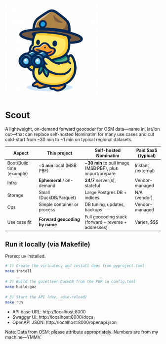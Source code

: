 <img src="images/duck-scout.png" alt="Scout logo — duck with binoculars" width="300">

# Scout
A lightweight, on-demand forward geocoder for OSM data—name in, lat/lon out—that can replace self-hosted Nominatim for many use cases and cut cold-start from ~30 min to ~1 min on typical regional datasets.

| Aspect                        | This project                            | Self-hosted Nominatim                                      | Paid SaaS (typical) |
|------------------------------|------------------------------------------|-------------------------------------------------------------|---------------------|
| Boot/Build time (example)    | ~**1 min** local (MSB PBF)               | ~**30 min** to pull image (MSB PBF), plus import/prepare    | Instant (external)  |
| Infra                        | **Ephemeral** / on-demand                | **24/7** server(s), stateful                                | Vendor-managed      |
| Storage                      | Small (DuckDB/Parquet)                   | Large Postgres DB + indices                                 | N/A (vendor)        |
| Ops                          | Simple container or process              | DB tuning, updates, backups                                 | Vendor-managed      |
| Use case fit                 | **Forward geocoding by name**            | Full geocoding stack (forward + reverse + addresses)        | Varies, $$$         |

## Run it locally (via Makefile)

Prereq: uv installed.
```bash
# 1) Create the virtualenv and install deps from pyproject.toml
make install

# 2) Build the gazetteer DuckDB from the PBF in config.toml
make build-gaz

# 3) Start the API (dev, auto-reload)
make run
```
* API base URL: http://localhost:8000
* Swagger UI: http://localhost:8000/docs
* OpenAPI JSON: http://localhost:8000/openapi.json

Note: Data from OSM; please attribute appropriately. Numbers are from my machine—YMMV.